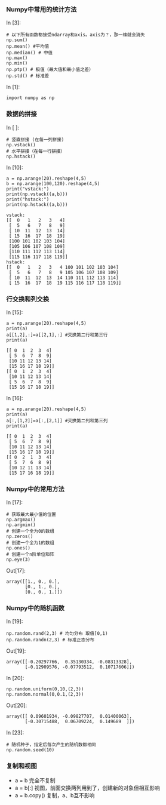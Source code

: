 ### Numpy中常用的统计方法

In [3]:

```
# 以下所有函数都接受ndarray和axis。axis为？，那一维就会消失
np.sum()
np.mean() #平均值
np.median() # 中值
np.max()
np.min()
np.ptp() # 极值（最大值和最小值之差）
np.std() # 标准差
```

In [1]:

```
import numpy as np
```



### 数据的拼接

In [ ]:

```
# 竖直拼接 (在每一列拼接)
np.vstack()
# 水平拼接（在每一行拼接）
np.hstack()
```

In [10]:

```
a = np.arange(20).reshape(4,5)
b = np.arange(100,120).reshape(4,5)
print("vstack:")
print(np.vstack((a,b)))
print("hstack:")
print(np.hstack((a,b)))
```



```
vstack:
[[  0   1   2   3   4]
 [  5   6   7   8   9]
 [ 10  11  12  13  14]
 [ 15  16  17  18  19]
 [100 101 102 103 104]
 [105 106 107 108 109]
 [110 111 112 113 114]
 [115 116 117 118 119]]
hstack:
[[  0   1   2   3   4 100 101 102 103 104]
 [  5   6   7   8   9 105 106 107 108 109]
 [ 10  11  12  13  14 110 111 112 113 114]
 [ 15  16  17  18  19 115 116 117 118 119]]
```



### 行交换和列交换

In [15]:

```
a = np.arange(20).reshape(4,5)
print(a)
a[[1,2],:]=a[[2,1],:] #交换第二行和第三行
print(a)
```



```
[[ 0  1  2  3  4]
 [ 5  6  7  8  9]
 [10 11 12 13 14]
 [15 16 17 18 19]]
[[ 0  1  2  3  4]
 [10 11 12 13 14]
 [ 5  6  7  8  9]
 [15 16 17 18 19]]
```

In [16]:

```
a = np.arange(20).reshape(4,5)
print(a)
a[:,[1,2]]=a[:,[2,1]] #交换第二列和第三列
print(a)
```



```
[[ 0  1  2  3  4]
 [ 5  6  7  8  9]
 [10 11 12 13 14]
 [15 16 17 18 19]]
[[ 0  2  1  3  4]
 [ 5  7  6  8  9]
 [10 12 11 13 14]
 [15 17 16 18 19]]
```



### Numpy中的常用方法

In [17]:

```
# 获取最大最小值的位置
np.argmax()
np.argmin()
# 创建一个全为0的数组
np.zeros()
# 创建一个全为1的数组
np.ones()
# 创建一个n阶单位矩阵
np.eye(3)
```

Out[17]:

```
array([[1., 0., 0.],
       [0., 1., 0.],
       [0., 0., 1.]])
```



### Numpy中的随机函数

In [19]:

```
np.random.rand(2,3) # 均匀分布 取值[0,1)
np.random.randn(2,3) # 标准正态分布
```

Out[19]:

```
array([[-0.20297766,  0.35130334, -0.08313328],
       [-0.12909576, -0.07793512,  0.10717606]])
```

In [20]:

```
np.random.uniform(0,10,(2,3))
np.random.normal(0,0.1,(2,3))
```

Out[20]:

```
array([[ 0.09601934, -0.09827707,  0.01400063],
       [-0.30715488,  0.06709224,  0.149689  ]])
```

In [23]:

```
# 随机种子，指定后每次产生的随机数都相同
np.random.seed(10)
```



### 复制和视图

- a = b
  完全不复制
- a = b[:]
  视图，前面交换两列用到了，创建新的对象但相互影响
- a = b.copy()
  复制，a、b互不影响